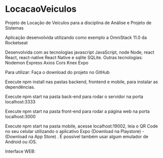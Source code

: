 # LocacaoVeiculos
Projeto de Locação de Veículos para a disciplina de Análise e Projeto de Sistemas

Aplicação desenvolvida utilizando como exemplo a OmniStack 11.0 da Rocketseat


Desenvolvida com as tecnologias javascript JavaScript, node Node, react React, react-native React Native e sqlite SQLite.
Outras tecnologias:
Nodemon
Express
Axios
Cors
Knex
Expo

Para utilizar:
Faça o download do projeto no GitHub

Execute npm install nas pastas backend, frontend e mobile, para instalar as dependências.

Execute npm start na pasta back-end para rodar o servidor na porta localhost:3333

Execute npm start na pasta front-end para rodar a página web na porta localhost:3000

Execute npm start na pasta mobile, acesse localhost:19002, leia o QR Code no seu celular utilizando o aplicativo Expo (Download na Playstore) - (Download na App Store) . É possível também usar algum emulador de Android ou iOS.

Interface WEB:
